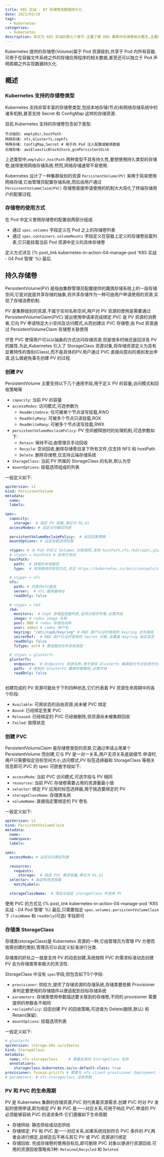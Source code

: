 ```yaml
---
title: K8S 实战 - 07 存储卷及数据持久化
date: 2021/03/19
tags:
  - Kubernetes
categories:
  - Kubernetes
description: 本文为 K8S 实战的第七个章节.主要了解 K8S 集群中存储卷相关概念,主要讲解了 PV 和 PVC 的使用方式.
---
```


Kubernetes 提供的存储卷(Volume)属于 Pod 资源级别,共享于 Pod 内所有容器,可用于在容器文件系统之外的存储应用程序的相关数据,甚至还可以独立于 Pod 声明周期之外实现数据持久化.

## 概述

### Kubernetes 支持的存储卷类型

Kubernetes 支持非常丰富的存储卷类型,包括本地存储(节点)和网络存储系统中的诸多机制,甚至支持 Secret 和 ConfigMap 这样的存储资源.

目前,Kubernetes 支持的存储卷包含如下类型:

```text
节点级别: emptyDir,hostPath
网络存储: nfs,Glusterfs,cephfs
特殊存储: ConfigMap,Secret # 用于向 Pod 注入配置或敏感数据
云端存储: awsElaasticBlockStore,gcePersistentDisk
```

上述类型中,`emptyDir,hostPath` 两种类型不具有持久性,要想使用持久类型的存储卷,就得使用网络存储系统.然而,网络存储通常不易使用.

Kubernetes 设计了一种集群级别的资源 `PersistentVolume(PV)` 来用于简易使用网络存储,它由管理员配置存储系统,而后由用户通过 `PersistentVolumeClaim(PVC)` 存储卷直接申请使用的机制大大简化了终端存储用户的配置过程.

### 存储卷的使用方式

在 Pod 中定义使用存储卷的配置由两部分组成:

- 通过 `spec.volumes` 字段定义在 Pod 之上的存储卷列表
- 通过 `spec.containers.volumeMounts` 字段定义在容器上定义的存储卷挂载列表,它只能挂载当前 Pod 资源中定义的具体存储卷

定义方式详见 {% post_link kubernetes-in-action-04-manage-pod 'K8S 实战 - 04 Pod 管理' %} 最后.

## 持久存储卷

PersistentVolume(PV) 是指由集群管理员配置提供的魔偶存储系统上的一段存储空间,它是对底层共享存储的抽象,将共享存储作为一种可由用户申请使用的资源,实现了存储消费机制.

PV 是集群级别的资源,不属于任何名称空间,用户对 PV 资源的使用是需要通过 PersistentVolumeClaim(PVC) 提出使用申请来完成绑定.PVC 是 PV 资源的消费者,它向 PV 申请特定大小空间及访问模式,从而创建出 PVC 存储卷,由 Pod 资源通过 PersistentVolumeClaim 存储卷关联使用

尽管 PVC 使得用户可以以抽象的方式访问存储资源,但是很多时候还是回涉及 PV 的属性.为此,Kubernetes 引入了 StorageClass 资源对象,将存储资源定义为具有显著特性的类别(Class),而不是具体的PV.用户通过 PVC 直接向意向的类别发出申请,这么做避免事先创建 PV 的过程.

### 创建 PV

PersistentVolume 主要支持以下几个通用字段,用于定义 PV 的容量,访问模式和回收策略等

- `capacity`: 当前 PV 的容量
- `accessModes`: 访问模式,可选参数为
  - `ReadWriteOnce`: 仅可被单个节点读写挂载,RWO
  - `ReadOnlyMany`: 可被多个节点只读挂载,ROX
  - `ReadWriteMany`: 可被多个节点读写挂载,RWX
- `persistentVolumeReclaimPolicy`: PV 空间被释放时的处理机制,可选参数如下:
  - `Retain`: 保持不动,由管理员手动回收
  - `Recycle`: 空间回收,删除存储卷目录下所有文件,仅支持 NFS 和 hostPath
  - `Delete`: 删除存储卷,仅支持云端存储系统
- `StorageClass`: 当前 PV 所属的 StorageClass 的名称,默认为空
- `mountOptions`: 挂载选项组成的列表

一般定义如下:

```yaml
apiVersion: v1
kind: PersistentVolume
metadata:
  name:
  labels:
  
spec:
  capacity:
    storage:  # 指定 PV 容量,单位为 Mi,Gi
  accessModes: # 设定访问模式列表
  
  persistentVolumeReclaimPolicy:  # 设定回售策略
  mountOptions: # 设定挂载选项列表
  
  <type>: # 与 Pod 中定义 Volumes 大致相同,支持 hostPath,nfs,rbd(ceph),glusterfs
  # <type> = hostPath # 多用于测试
  hostPath:
    path:  # 挂载的本地路径
    type:  # 本地路径的体现方式,详见 https://kubernetes.io/docs/concepts/storage/volumes#hostpath
  
  # <type> = nfs
  nfs:
    path: # 共享的nfs路径
    server:  # nfs 服务器地址
    readOnly: false
  
  # <type> = rbd
  rbd:
    monitors:  # Ceph 存储监控器列表,逗号分隔字符串,必需字段
    image: # rados image 名称
    pool: RBD # rados 存储池名称
    user: admin # rados 用户名
    keyring: "/etc/ceph/keyring" # RBD 用户认证时使用的 keyring 文件路径
    secretRef:  # RBD 用户认证时使用的 Secret 对象,会覆盖 keyring 指定信息
    readOnly: false
    fsType: ext4 # 要挂载的文件系统类型
  
  # <type> = glusterfs
  glusterfs:
    endpoints:  # Endpoints 资源名称,用于提供 Glusterfs 集群部分节点信息作为访问入口,必需字段,可以手动创建
    path:  # 用到的 GlusterFS 集群的卷路径,必需字段
    readOnly: false
  
```

创建完成的 PV 资源可能处于下列四种状态,它们代表着 PV 资源生命周期中的各个阶段:

- `Available`: 可用状态的自由资源,尚未被 PVC 绑定
- `Bound`: 已经绑定至某 PVC
- `Released`: 已经绑定的 PVC 已经被删除,但资源尚未被集群回收
- `Failed`: 故障状态

### 创建 PVC

PersistentVolumeClaim 是存储卷类型的资源,它通过申请占用某个 PersistentVolume 而创建,它与 PV 是一对一关系,用户无须关系底层细节.申请时,用户只需要指定目标空间大小,访问模式,PV 标签选择器和 StorageClass 等相关信息即可.PVC 的 spec 可嵌套字段如下:

- `accessMode`: 当前 PVC 访问模式,可选字段与 PV 相同
- `resources`: 当前 PVC 存储卷需要占用的资源量最小值
- `selector`: 绑定 PV 应用的标签选择器,用于挑选要绑定的 PV
- `storageClassName`: 存储类名称
- `volumeName`: 直接指定要绑定的 PV 卷名

一般定义如下:

```yaml
apiVersion: v1
kind: PersistentVolumeClaim
metadata:
  name:
  namespace:
  labels:
  
spec:
  accessMode: # 设定访问模式列表
  
  resources:
    requests:
      storage:  # 指定 PVC 需求容量,单位为 Mi,Gi
  selector: # 指定标签选择器
    matchLabels:
      
  storageClassName:  # 限定从指定 storageClass 中选择 PV
```

使用 PVC 的方式见 {% post_link kubernetes-in-action-04-manage-pod 'K8S 实战 - 04 Pod 管理' %} 最后,只需要指定 `spec.volumes.persistentVolumeClaim` 下 `claimName` 和 `readOnly`(可选) 字段即可

### 存储类 StorageClass

存储类(storageClass)是 Kubernetes 资源的一种,它由管理员为管理 PV 方便而按需创建的类别,管理员可以自定义标准进行分类.

存储类的好处之一就是支持 PV 的动态创建,系统按照 PVC 的需求标准动态创建 PV 会为存储类带来极大的灵活性.

StorageClass 中没有 `spec`字段,但包含如下5个字段:

- `provisioner`: 供给方,提供了存储资源的存储系统,存储类要依赖 Provisioner 来判定要使用的存储插件以便适配到目标存储系统
- `parameters`: 存储类使用参数描述要关联到的存储卷,不同的 provisioner 需要提供的参数各不相同
- `reclaimPolicy`: 动态创建 PV 的回收策略,可选值为 Delete(删除,默认) 和 Retain(保留).
- `mountOptions`: 挂载选项列表

一般定义如下:

```yaml
# glusterfs
apiVersion: storage.k8s.io/v1beta1
kind: StorageClass
metadata:
  name: nfs-storageclass     # 暴露出来的 StorageClass 名称
  annotations:
    storageclass.kubernetes.io/is-default-class: true 
provisioner: fuseim.pri/ifs # 需要与 nfs-client-provisioner Deployment 中传入 PROVISIONER_NAME 变量值一致
# parameters: # nfs-storageclass 没有参数
```

### PV 和 PVC 的生命周期

PV 是 Kubernetes 集群的存储资源,PVC 则代表着资源需求.创建 PVC 时对 PV 发起的使用申请,即为绑定.PV 和 PVC 是一一对应关系,可用于响应 PVC 申请的 PV 必须能够容纳 PVC 的请求条件.它们遵循如下生命周期

- 存储供给: 静态供给或动态供给
- 存储绑定: PV 和 PVC 是一一对应关系,如果系统找到符合 PVC 条件的 PV,两者会进行绑定,且绑定后不再与其它 PV 或 PVC 资源进行绑定
- 存储回收: 完成存储卷的使用目标后,即可删除 PVC 对象以便进行资源回收.可用的资源回收策略有3种: `Retained`,`Recycled` 和 `Deleted`

